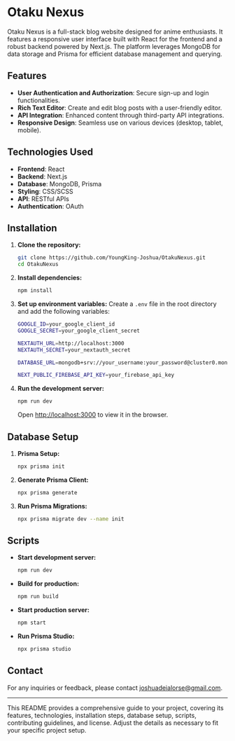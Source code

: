 # Otaku Nexus

Otaku Nexus is a full-stack blog website designed for anime enthusiasts. It features a responsive user interface built with React for the frontend and a robust backend powered by Next.js. The platform leverages MongoDB for data storage and Prisma for efficient database management and querying.

## Features

- **User Authentication and Authorization**: Secure sign-up and login functionalities.
- **Rich Text Editor**: Create and edit blog posts with a user-friendly editor.
- **API Integration**: Enhanced content through third-party API integrations.
- **Responsive Design**: Seamless use on various devices (desktop, tablet, mobile).

## Technologies Used

- **Frontend**: React
- **Backend**: Next.js
- **Database**: MongoDB, Prisma
- **Styling**: CSS/SCSS
- **API**: RESTful APIs
- **Authentication**: OAuth

## Installation

1. **Clone the repository:**
    ```sh
    git clone https://github.com/YoungKing-Joshua/OtakuNexus.git
    cd OtakuNexus
    ```

2. **Install dependencies:**
    ```sh
    npm install
    ```

3. **Set up environment variables:**
    Create a `.env` file in the root directory and add the following variables:
    ```sh
    GOOGLE_ID=your_google_client_id
    GOOGLE_SECRET=your_google_client_secret

    NEXTAUTH_URL=http://localhost:3000
    NEXTAUTH_SECRET=your_nextauth_secret

    DATABASE_URL=mongodb+srv://your_username:your_password@cluster0.mongodb.net/your_database?retryWrites=true&w=majority

    NEXT_PUBLIC_FIREBASE_API_KEY=your_firebase_api_key
    ```

    

4. **Run the development server:**
    ```sh
    npm run dev
    ```

    Open [http://localhost:3000](http://localhost:3000) to view it in the browser.

## Database Setup

1. **Prisma Setup:**
    ```sh
    npx prisma init
    ```

2. **Generate Prisma Client:**
    ```sh
    npx prisma generate
    ```

3. **Run Prisma Migrations:**
    ```sh
    npx prisma migrate dev --name init
    ```

## Scripts

- **Start development server:**
    ```sh
    npm run dev
    ```
- **Build for production:**
    ```sh
    npm run build
    ```
- **Start production server:**
    ```sh
    npm start
    ```
- **Run Prisma Studio:**
    ```sh
    npx prisma studio
    ```


## Contact

For any inquiries or feedback, please contact [joshuadeialorse@gmail.com](mailto:joshuadeialorse@gmail.com).

---

This README provides a comprehensive guide to your project, covering its features, technologies, installation steps, database setup, scripts, contributing guidelines, and license. Adjust the details as necessary to fit your specific project setup.